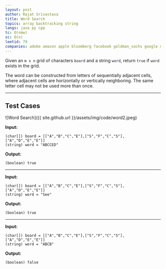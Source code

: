 ```yaml
---
layout: post
author: Rajat Srivastava
title: Word Search
topics: array backtracking string
langs: java py cpp
tc: O(nmw)
sc: O(n)
leetid: 79
companies: adobe amazon apple bloomberg facebook goldman_sachs google microsoft oracle twitter
---
```


Given an `m x n` grid of characters `board` and a string `word`, 
return `true` if `word` exists in the grid.

The word can be constructed from letters of sequentially adjacent cells, 
where adjacent cells are horizontally or vertically neighboring. 
The same letter cell may not be used more than once.

---

## Test Cases

![Word Search]({{ site.github.url }}/assets/img/code/word2.jpeg)

**Input:**
```
(char[]) board = [["A","B","C","E"],["S","F","C","S"],["A","D","E","E"]]
(string) word = "ABCCED"
```

**Output:**
```
(boolean) true
```

---

**Input:**
```
(char[]) board = [["A","B","C","E"],["S","F","C","S"],["A","D","E","E"]]
(string) word = "See"
```

**Output:**
```
(boolean) true
```

---

**Input:**
```
(char[]) board = [["A","B","C","E"],["S","F","C","S"],["A","D","E","E"]]
(string) word = "ABCB"
```

**Output:**
```
(boolean) false
```